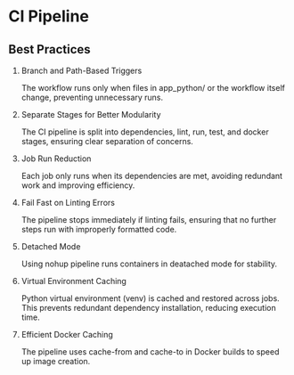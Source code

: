 # CI Pipeline

## Best Practices

1. Branch and Path-Based Triggers

   The workflow runs only when files in app_python/ or the workflow itself change, preventing unnecessary runs.

2. Separate Stages for Better Modularity

    The CI pipeline is split into dependencies, lint, run, test, and docker stages, ensuring clear separation of concerns.

3. Job Run Reduction

    Each job only runs when its dependencies are met, avoiding redundant work and improving efficiency.

4. Fail Fast on Linting Errors

    The pipeline stops immediately if linting fails, ensuring that no further steps run with improperly formatted code.

5. Detached Mode

    Using nohup pipeline runs containers in deatached mode for stability.

6. Virtual Environment Caching

   Python virtual environment (venv) is cached and restored across jobs. This prevents redundant dependency installation, reducing execution time.

7. Efficient Docker Caching

   The pipeline uses cache-from and cache-to in Docker builds to speed up image creation.
